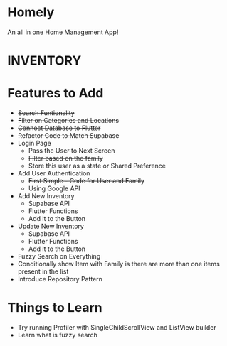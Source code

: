 # Homely
An all in one Home Management App!

# INVENTORY
# Features to Add

- ~~Search Funtionality~~
- ~~Filter on Categories and Locations~~
- ~~Connect Database to Flutter~~
- ~~Refactor Code to Match Supabase~~
- Login Page
    - ~~Pass the User to Next Screen~~
    - ~~Filter based on the family~~
    - Store this user as a state or Shared Preference
- Add User Authentication
    - ~~First Simple - Code for User and Family~~
    - Using Google API
- Add New Inventory
    - Supabase API
    - Flutter Functions
    - Add it to the Button
- Update New Inventory
    - Supabase API
    - Flutter Functions
    - Add it to the Button
- Fuzzy Search on Everything
- Conditionally show Item with Family is there are more than one items present in the list
- Introduce Repository Pattern

# Things to Learn

- Try running Profiler with SingleChildScrollView and ListView builder
- Learn what is fuzzy search